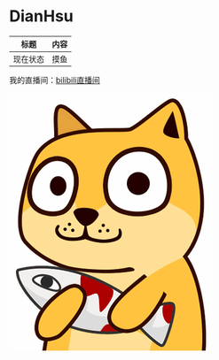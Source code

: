 
# DianHsu

| 标题 | 内容 |
| --- | --- | 
| 现在状态 | 摸鱼 |

我的直播间：[bilibili直播间](https://live.bilibili.com/7462699)

![](https://github.com/dianhsu/dianhsu/blob/master/35_2016-04-02.jpg?raw=true)
